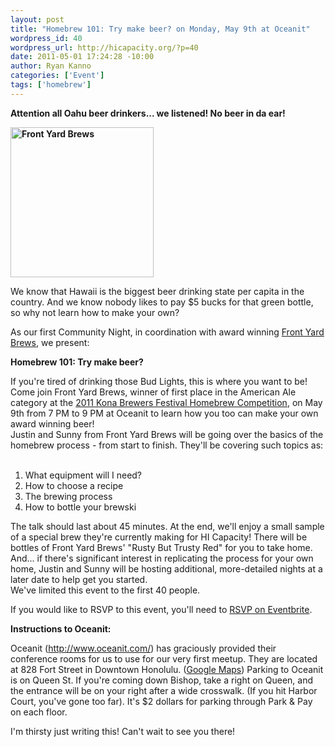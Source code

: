 ```yaml
--- 
layout: post
title: "Homebrew 101: Try make beer? on Monday, May 9th at Oceanit"
wordpress_id: 40
wordpress_url: http://hicapacity.org/?p=40
date: 2011-05-01 17:24:28 -10:00
author: Ryan Kanno
categories: ['Event']
tags: ['homebrew']
---
```

<strong>Attention all Oahu beer drinkers... we listened! No beer in da ear!</strong>

<strong><a href="http://hicapacity.org/img/wp-uploads/2011/04/fyb_up.jpg" rel="single" class="pirobox" title="Front Yard Brews"><img class="imgRight" title="Front Yard Brews" src="/img/wp-uploads/2011/04/fyb_up-286x300.jpg" alt="Front Yard Brews" width="229" height="240" /></a></strong>

We know that Hawaii is the biggest beer drinking state per capita in the country. And we know nobody likes to pay $5 bucks for that green bottle, so why not learn how to make your own?

As our first Community Night, in coordination with award winning <a title="Front Yard Brews" href="http://www.frontyardbrews.com/">Front Yard Brews</a>, we present:

<strong>Homebrew 101: Try make beer?</strong>
<div>If you're tired of drinking those Bud Lights, this is where you want to be! Come join Front Yard Brews, winner of first place in the American Ale category at the <a title="Kona Brewers Festival" href="http://www.konabrewersfestival.com/Contest.html">2011 Kona Brewers Festival Homebrew Competition</a>, on May 9th from 7 PM to 9 PM at Oceanit to learn how you too can make your own award winning beer!</div>
<div>Justin and Sunny from Front Yard Brews will be going over the basics of the homebrew process - from start to finish. They'll be covering such topics as:</div>
<br/>
<div>
<ol>
	<li>What equipment will I need?</li>
	<li>How to choose a recipe</li>
	<li>The brewing process</li>
	<li>How to bottle your brewski</li>
</ol>
The talk should last about 45 minutes. At the end, we'll enjoy a small sample of a special brew they're currently making for HI Capacity! There will be bottles of Front Yard Brews' "Rusty But Trusty Red" for you to take home. And... if there's significant interest in replicating the process for your own home, Justin and Sunny will be hosting additional, more-detailed nights at a later date to help get you started.

</div>
We've limited this event to the first 40 people.

If you would like to RSVP to this event, you'll need to <a title="RSVP" href="http://hicap-homebrew1.eventbrite.com/" target="_blank">RSVP on Eventbrite</a>.

<strong>Instructions to Oceanit:</strong>

<strong> </strong>Oceanit (<a href="http://www.oceanit.com/">http://www.oceanit.com/</a>) has graciously provided their conference rooms for us to use for our very first meetup. They are located at 828 Fort Street in Downtown Honolulu. (<a href="http://maps.google.com/maps?f=q&amp;source=s_q&amp;hl=en&amp;geocode=&amp;q=Oceanit+Laboratories+Inc.,+Honolulu,+HI&amp;aq=0&amp;sll=21.309466,-157.863386&amp;sspn=0.010195,0.01929&amp;gl=us&amp;ie=UTF8&amp;hq=Oceanit+Laboratories+Inc.&amp;hnear=Oceanit+Laboratories+Inc.,+828+Fort+Street+Mall+Suite+600,+Honolulu,+Hawaii+96813&amp;z=14">Google Maps</a>) Parking to Oceanit is on Queen St. If you're coming down Bishop, take a right on Queen, and the entrance will be on your right after a wide crosswalk. (If you hit Harbor Court, you've gone too far). It's $2 dollars for parking through Park &amp; Pay on each floor.

I'm thirsty just writing this! Can't wait to see you there!
